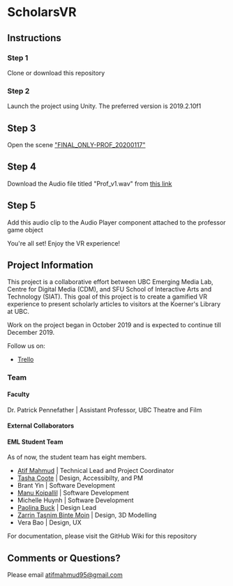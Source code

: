 # ScholarsVR

## Instructions

### Step 1 

Clone or download this repository

### Step 2 

Launch the project using Unity. The preferred version is 2019.2.10f1

## Step 3

Open the scene ["FINAL_ONLY-PROF_20200117"](https://github.com/ubcemergingmedialab/ScholarsVR/tree/master/ScholarsVR-Classroom/Assets/Scenes)

## Step 4

Download the Audio file titled "Prof_v1.wav" from [this link](https://drive.google.com/drive/u/0/folders/136swIXGeg_FSGzpnPCFXalGgye7RHWkk)

## Step 5

Add this audio clip to the Audio Player component attached to the professor game object


You're all set! Enjoy the VR experience!


## Project Information

This project is a collaborative effort between UBC Emerging Media Lab,
Centre for Digital Media (CDM), and SFU School of Interactive Arts and Technology (SIAT). This goal of this
project is to create a gamified VR experience to present scholarly articles to visitors at the Koerner's Library at UBC. 

Work on the project began in October 2019 and is expected to continue till December 2019. 

Follow us on:
- [Trello](https://trello.com/b/LpAH2ntm/scholars-vr)


### Team

#### Faculty

Dr. Patrick Pennefather | Assistant Professor, UBC Theatre and Film

#### External Collaborators


#### EML Student Team

As of now, the student team has eight members.

- [Atif Mahmud](https://www.linkedin.com/in/atifmmahmud/) | Technical Lead and Project Coordinator
- [Tasha Coote](https://www.linkedin.com/in/tasha-coote-1b804597/) | Design, Accessibilty, and PM 
- Brant Yin | Software Development
- [Manu Koipallil](https://www.linkedin.com/in/manu-koipallil/) | Software Development 
- Michelle Huynh | Software Development 
- [Paolina Buck](https://www.linkedin.com/in/paolina-buck-2a2696165/) | Design Lead
- [Zarrin Tasnim Binte Moin](https://www.linkedin.com/in/zarrin617/) | Design, 3D Modelling
- Vera Bao | Design, UX

For documentation, please visit the GitHub Wiki for this repository


## Comments or Questions?

Please email atifmahmud95@gmail.com 